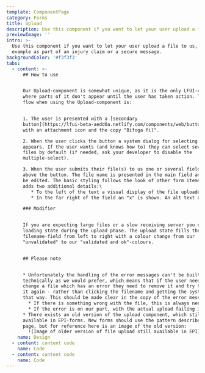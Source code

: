 ```yaml
---
template: ComponentPage
category: Forms
title: Upload
description: Use this component if you want to let your user upload a file to us.
previewImage: ''
intro: >-
  Use this component if you want to let your user upload a file to us, for
  example as part of an injury claim or a secure message.
backgroundColor: '#f3f3f3'
tabs:
  - content: >-
      ## How to use


      Our Upload-component is somewhat unique, as it is the only LFUI-component
      where parts of it don't appear until the user has taken action. The user
      flow when using the Upload-component is:


      1. The user is presented with a [secondary
      button](https://lfui-beta-aedd0a.netlify.com/components/web/button-and-links/secondary-button/)
      with an attachment icon and the copy "Bifoga fil".

      2. When the user clicks the button a system dialog for selecting a file
      appears. If the user wants (and knows how to) they can select several
      files by default (if needed, ask your developer to disable the
      multiple-select).

      3. When the user submits their file(s) to us one or several fields appear
      above the button. The file name is presented in the main field and cannot
      be edited. The basic styling follows the look of other form items, but
      adds two additional details:\
         * To the left of the text a visual display of the file uploaded is displayed. In its default look a small preview of the image is shown (without consideration of image dimensions). If the file is either a pdf or word-document a corresponding icon is shown. If the file type is neither an image nor pdf/word a grey box appears.\
         * In the far right of the field an "x" is shown. An alt text appears on hover informing the user that a click will remove the file. 

      ### Modifier


      If you are expecting large files or a slow receiving server you can add a
      loading state during the upload phase. The upload state fills the
      filename-field from left to right with a colour change from our
      "unvalidated" to our "validated and ok"-colours.


      ## Please note


      * Unfortunately the handling of the error messages can't be built
      technically as we would prefer, which means that if the user needs to
      change a file which has an error they need to remove it and try to upload
      it again - rather than clicking the filename and getting the system dialog
      that way. This should be made clear in the copy of the error message.\
        * If there is something wrong with the file, this is always needed.\
        * If the error is on our part, with the actual upload failing it depends on the implementation if the user needs to remove and re-add the file or if they can just try to submit it again. Work with your developers and copy to find the right error messages to display for your specific case.
      * There exists an old version of the upload component, which still is
      available in EPI-forms. New forms should use the pattern described on this
      page, but for reference here is an image of the old version:
        ![Image of older version of file upload still available in EPI](/img/old-file-upload.png "Image of older version of file upload still available in EPI")
    name: Design
  - content: content code
    name: Code
  - content: content code
    name: Code
---
```


